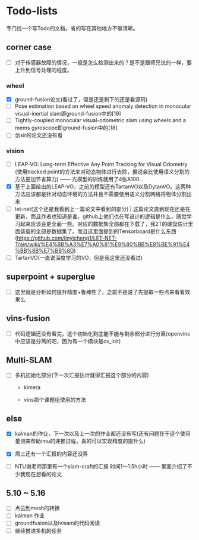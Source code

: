# Todo-lists

专门找一个写Todo的文档，省的写在其他地方不够清晰。

## corner case

- [ ] 对于传感器故障的情况，一般是怎么检测出来的？是不是跟师兄说的一样，要上升到信号处理的程度。

### wheel

- [x] ground-fusion论文(看过了，但是还是剩下的还是看源码)
- [ ] Pose estimation based on wheel speed anomaly detection in monocular visual-inertial slam即ground-fusion中的[19]
- [ ] Tightly-coupled monocular visual-odometric slam using wheels and a mems gyroscope即ground-fusion中的[18]
- [ ] 剑sir的论文还没有看

### vision

- [ ] LEAP-VO: Long-term Effective Any Point Tracking for Visual Odometry (使用tracked point的方法来对动态物体进行去除，据说会比使用语义分割的方法更加节省算力) —— 光模型的训练就用了4张A100... 
- [x] 基于上面给出的LEAP-VO，之前的模型还有TartanVO以及DytanVO。这两种方法应该都是针对动态环境的方法并且不需要使用语义分割网络将物体分割出来
- [ ] let-net(这个还是我看到上一篇论文中看到的部分) | 这篇论文直到现在还是在更新，而且作者也知道是谁，github上他们也在写设计的逻辑是什么，感觉学习起来应该会更全面一些。对应的数据集全部都在下载了，我2T的硬盘估计里面装载的全部是数据集了。而且这里面提到的Tensorboard是什么东西(https://github.com/linyicheng1/LET-NET-Train/wiki/%E4%BB%A3%E7%A0%81%E9%80%BB%E8%BE%91%E4%BB%8B%E7%BB%8D)
- [ ] TartanVO(一直说深度学习的VO，但是我这里还没看过)

## superpoint + superglue

- [ ] 这里就是分析如何提升精度+鲁棒性了，之前不是说了先提取一些点来看看效果么

## vins-fusion 

- [ ] 代码逻辑还没有看完，这个初始化到底能不能与剩余部分进行分离(openvins中应该是分离的吧，因为有一个模块是ov_init)

## Multi-SLAM

- [ ] 多机初始化部分(下一次汇报估计就得汇报这个部分的内容)

    - kimera

    - vins那个课题组使用的方法


## else

- [x] kalman的作业，下一次以及上一次的作业都还没有写(还有问题在于这个使用量测来帮助imu的递推过程，真的可以实现精度的提升么)
- [x] 周三还有一个汇报的内容还没弄
- [ ] NTU谢老师那里有一个slam-craft的汇报 时间1～1.5h小时 —— 里面介绍了不少我现在想看的论文









## 5.10 ~ 5.16

- [ ] 点云到mesh的转换 
- [ ] kalman 作业
- [ ] groundfusion以及lvisam的代码阅读
- [ ] 继续推进多机的任务